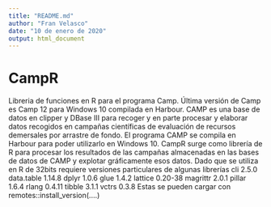 ```yaml
---
title: "README.md"
author: "Fran Velasco"
date: "10 de enero de 2020"
output: html_document
---
```


# CampR

Libreria de funciones en R para el programa Camp. Última versión de Camp es Camp 12 para Windows 10 compilada en Harbour.
CAMP es una base de datos en clipper y DBase III para recoger y en parte procesar y elaborar datos recogidos en campañas científicas de evaluación de recursos demersales por arrastre de fondo. El programa CAMP se compila en Harbour para poder utilizarlo en Windows 10.
CampR surge como librería de R para procesar los resultados de las campañas almacenadas en las bases de datos de CAMP y explotar gráficamente esos datos.
Dado que se utiliza en R de 32bits requiere versiones particulares de algunas librerías
cli 2.5.0
data.table 1.14.8
dplyr 1.0.6
glue 1.4.2
lattice 0.20-38
magrittr 2.0.1
pillar 1.6.4
rlang 0.4.11
tibble 3.1.1
vctrs 0.3.8
Estas se pueden cargar con remotes::install_version(....) 
